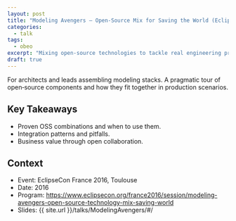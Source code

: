 ```yaml
---
layout: post
title: "Modeling Avengers — Open‑Source Mix for Saving the World (EclipseCon France 2016)"
categories:
  - talk
tags:
  - obeo
excerpt: "Mixing open‑source technologies to tackle real engineering problems—what we combined and why it matters."
draft: true
---
```


For architects and leads assembling modeling stacks. A pragmatic tour of open‑source components and how they fit together in production scenarios.

## Key Takeaways
- Proven OSS combinations and when to use them.
- Integration patterns and pitfalls.
- Business value through open collaboration.

## Context
- Event: EclipseCon France 2016, Toulouse
- Date: 2016
- Program: https://www.eclipsecon.org/france2016/session/modeling-avengers-open-source-technology-mix-saving-world
- Slides: {{ site.url }}/talks/ModelingAvengers/#/


